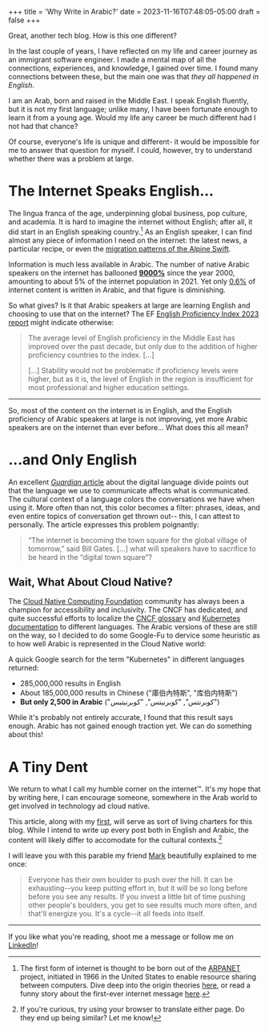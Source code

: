 +++
title = 'Why Write in Arabic?'
date = 2023-11-16T07:48:05-05:00
draft = false
+++

Great, another tech blog.
How is this one different?

In the last couple of years,
I have reflected on my life and career journey
as an immigrant software engineer.
I made a mental map of all the connections,
experiences, and knowledge, I gained over time.
I found many connections between these,
but the main one was that _they all happened in English_.

I am an Arab, born and raised in the Middle East.
I speak English fluently, but it is not my first language;
unlike many, I have been fortunate enough to learn it from a young age.
Would my life any career be much different had I not had that chance?

Of course, everyone's life is unique and different-
it would be impossible for me to answer that question for myself.
I could, however, try to understand whether there was a problem at large.

# The Internet Speaks English...

[^ARP]: The first form of internet is thought to be born out of the
[ARPANET](https://www.livinginternet.com/i/ii_arpanet.htm) project,
initiated in 1966 in the United States
to enable resource sharing between computers.
Dive deep into the origin theories [here](http://www.nethistory.info/History%20of%20the%20Internet/origins.html),
or read a funny story about the first-ever internet message [here](https://www.icann.org/en/blogs/details/the-first-message-transmission-29-10-2019-en#the-first-message).

The lingua franca of the age,
underpinning global business, pop culture, and academia.
It is hard to imagine the internet without English;
after all, it did start in an English speaking country.[^ARP]
As an English speaker,
I can find almost any piece of information I need on the internet:
the latest news, a particular recipe,
or even the [migration patterns of the Alpine Swift](https://www.smithsonianmag.com/science-nature/this-bird-can-stay-in-flight-for-six-months-straight-903069/).

Information is much less available in Arabic.
The number of native Arabic speakers on the internet
has ballooned [**9000%**](https://www.internetworldstats.com/stats7.htm)
since the year 2000,
amounting to about 5% of the internet population in 2021.
Yet only [0.6%](https://w3techs.com/technologies/history_overview/content_language/ms/y)
of internet content is written in Arabic, and that figure is diminishing.

So what gives? Is it that Arabic speakers at large are learning English
and choosing to use that on the internet?
The EF [English Proficiency Index 2023 report](https://www.ef.com/wwen/epi/)
might indicate otherwise:
> The average level of English proficiency in the Middle East
> has improved over the past decade,
> but only due to the addition of higher proficiency countries to the index.
> [...]
> 
> [...] Stability would not be problematic if proficiency levels were higher,
> but as it is, the level of English in the region
> is insufficient for most professional and higher education settings.

---
So, most of the content on the internet is in English,
and the English proficiency of Arabic speakers at large is not improving,
yet more Arabic speakers are on the internet than ever before...
What does this all mean?

# ...and Only English

An excellent [_Guardian_ article](http://labs.theguardian.com/digital-language-divide/)
about the digital language divide points out that
the language we use to communicate affects what is communicated.
The cultural context of a language
colors the conversations we have when using it.
More often than not, this color becomes a filter:
phrases, ideas, and even entire topics of conversation get thrown out--
this, I can attest to personally.
The article expresses this problem poignantly:

> “The internet is becoming the town square for the global village of tomorrow,”
> said Bill Gates.
> [...]
> what will speakers have to sacrifice to be heard in the “digital town square”?

## Wait, What About Cloud Native?

The [Cloud Native Computing Foundation](https://www.cncf.io)
community has always been a champion for accessibility and inclusivity.
The CNCF has dedicated, and quite successful efforts
to localize the [CNCF glossary](https://www.cncf.io/blog/2022/01/11/join-the-cncf-cloud-native-glossary/)
and [Kubernetes documentation](https://kubernetes.io/docs/contribute/localization/)
to different languages.
The Arabic versions of these are still on the way,
so I decided to do some Google-Fu to dervice some heuristic
as to how well Arabic is represented in the Cloud Native world:

A quick Google search for the term "Kubernetes" in different languages returned:
- 285,000,000 results in English
- About 185,000,000 results in Chinese ("庫伯內特斯", "库伯内特斯")
- **But only 2,500 in Arabic** ("كوبرنتس", "كوبرنيتس", "كوبرنيتيس")

While it's probably not entirely accurate,
I found that this result says enough.
Arabic has not gained enough traction yet.
We can do something about this!

# A Tiny Dent

We return to what I call my humble corner on the internet™.
It's my hope that by writing here,
I can encourage someone, somewhere in the Arab world
to get involved in technology ad cloud native.

This article, along with my [first](https://ali.dowair.com/en/posts/a-blog-is-born/),
will serve as sort of living charters for this blog.
While I intend to write up every post both in English and Arabic,
the content will likely differ to accomodate for the cultural contexts.[^TR]

[^TR]: If you're curious, try using your browser to translate either page.
Do they end up being similar? Let me know!

I will leave you with this parable my friend [Mark](https://mark.lavi.us)
beautifully explained to me once:
> Everyone has their own boulder to push over the hill.
> It can be exhausting--you keep putting effort in,
> but it will be so long before before you see any results.
> If you invest a little bit of time pushing other people's boulders,
> you get to see results much more often, and that'll energize you.
> It's a cycle--it all feeds into itself.

---

If you like what you're reading,
shoot me a message or follow me on [LinkedIn](https://linkedin.com/in/alidowair)!
